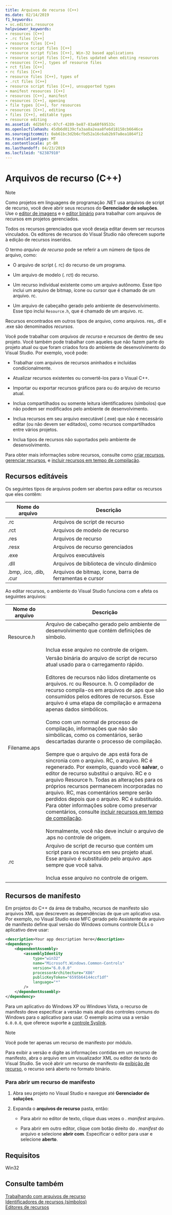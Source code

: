 ```yaml
---
title: Arquivos de recurso (C++)
ms.date: 02/14/2019
f1_keywords:
- vc.editors.resource
helpviewer_keywords:
- resources [C++]
- .rc files [C++]
- resource files [C++]
- resource script files [C++]
- resource script files [C++], Win-32 based applications
- resource script files [C++], files updated when editing resources
- resources [C++], types of resource files
- rct files [C++]
- rc files [C++]
- resource files [C++], types of
- .rct files [C++]
- resource script files [C++], unsupported types
- manifest resources [C++]
- resources [C++], manifest
- resources [C++], opening
- file types [C++], for resources
- resources [C++], editing
- files [C++], editable types
- resource editing
ms.assetid: 4d2b6fcc-07cf-4289-be87-83a60f69533c
ms.openlocfilehash: 45db6d0139cfa3aa8a2eaa8fe6d18158cb6646ce
ms.sourcegitcommit: 0ab61bc3d2b6cfbd52a16c6ab2b97a8ea1864f12
ms.translationtype: MT
ms.contentlocale: pt-BR
ms.lasthandoff: 04/23/2019
ms.locfileid: "62387910"
---
```

# <a name="resource-files-c"></a>Arquivos de recurso (C++)

> [!NOTE]
> Como projetos em linguagens de programação .NET usa arquivos de script de recurso, você deve abrir seus recursos do **Gerenciador de soluções**. Use o [editor de imagens](../windows/image-editor-for-icons.md) e o [editor binário](binary-editor.md) para trabalhar com arquivos de recursos em projetos gerenciados.
>
> Todos os recursos gerenciados que você deseja editar devem ser recursos vinculados. Os editores de recursos do Visual Studio não oferecem suporte à edição de recursos inseridos.

O termo *arquivo de recurso* pode se referir a um número de tipos de arquivo, como:

- O arquivo de script (. rc) do recurso de um programa.

- Um arquivo de modelo (. rct) do recurso.

- Um recurso individual existente como um arquivo autônomo. Esse tipo inclui um arquivo de bitmap, ícone ou cursor que é chamado de um arquivo. rc.

- Um arquivo de cabeçalho gerado pelo ambiente de desenvolvimento. Esse tipo inclui `Resource.h`, que é chamado de um arquivo. rc.

Recursos encontrados em outros tipos de arquivo, como arquivos. res,. dll e .exe são denominados *recursos*.

Você pode trabalhar com *arquivos de recurso* e *recursos* de dentro de seu projeto. Você também pode trabalhar com aqueles que não fazem parte do projeto atual ou que foram criados fora do ambiente de desenvolvimento do Visual Studio. Por exemplo, você pode:

- Trabalhar com arquivos de recursos aninhados e incluídas condicionalmente.

- Atualizar recursos existentes ou convertê-los para o Visual C++.

- Importar ou exportar recursos gráficos para ou do arquivo de recurso atual.

- Inclua compartilhados ou somente leitura identificadores (símbolos) que não podem ser modificados pelo ambiente de desenvolvimento.

- Inclua recursos em seu arquivo executável (.exe) que não é necessário editar (ou não devem ser editados), como recursos compartilhados entre vários projetos.

- Inclua tipos de recursos não suportados pelo ambiente de desenvolvimento.

Para obter mais informações sobre recursos, consulte como [criar recursos](../windows/how-to-create-a-resource-script-file.md), [gerenciar recursos](../windows/how-to-copy-resources.md), e [incluir recursos em tempo de compilação](../windows/how-to-include-resources-at-compile-time.md).

## <a name="editable-resources"></a>Recursos editáveis

Os seguintes tipos de arquivos podem ser abertos para editar os recursos que eles contêm:

| Nome do arquivo | Descrição |
|---|---|
| .rc | Arquivos de script de recurso |
| .rct | Arquivos de modelo de recurso |
| .res | Arquivos de recurso |
| .resx | Arquivos de recurso gerenciados |
| .exe | Arquivos executáveis |
| .dll | Arquivos de biblioteca de vínculo dinâmico |
| .bmp, .ico, .dib, .cur | Arquivos de bitmap, ícone, barra de ferramentas e cursor |

Ao editar recursos, o ambiente do Visual Studio funciona com e afeta os seguintes arquivos:

| Nome do arquivo | Descrição |
|---|---|
| Resource.h | Arquivo de cabeçalho gerado pelo ambiente de desenvolvimento que contém definições de símbolo.<br/><br/>Inclua esse arquivo no controle de origem. |
| Filename.aps | Versão binária do arquivo de script de recurso atual usado para o carregamento rápido.<br /><br /> Editores de recursos não lidos diretamente os arquivos. rc ou Resource. h. O compilador de recurso compila-os em arquivos de .aps que são consumidos pelos editores de recursos. Esse arquivo é uma etapa de compilação e armazena apenas dados simbólicos.<br/><br/>Como com um normal de processo de compilação, informações que não são simbólicas, como os comentários, serão descartadas durante o processo de compilação.<br/><br/>Sempre que o arquivo de .aps está fora de sincronia com o arquivo. RC, o arquivo. RC é regenerado. Por exemplo, quando você **salvar**, o editor de recurso substitui o arquivo. RC e o arquivo Resource h. Todas as alterações para os próprios recursos permanecem incorporadas no arquivo. RC, mas comentários sempre serão perdidos depois que o arquivo. RC é substituído. Para obter informações sobre como preservar comentários, consulte [incluir recursos em tempo de compilação](../windows/how-to-include-resources-at-compile-time.md).<br/><br/>Normalmente, você não deve incluir o arquivo de .aps no controle de origem. |
| .rc | Arquivo de script de recurso que contém um script para os recursos em seu projeto atual. Esse arquivo é substituído pelo arquivo .aps sempre que você salva.<br/><br/>Inclua esse arquivo no controle de origem. |

## <a name="manifest-resources"></a>Recursos de manifesto

Em projetos do C++ da área de trabalho, recursos de manifesto são arquivos XML que descrevem as dependências de que um aplicativo usa. Por exemplo, no Visual Studio esse MFC gerado pelo Assistente de arquivo de manifesto define qual versão do Windows comuns controle DLLs o aplicativo deve usar:

```xml
<description>Your app description here</description>
<dependency>
    <dependentAssembly>
        <assemblyIdentity
            type="win32"
            name="Microsoft.Windows.Common-Controls"
            version="6.0.0.0"
            processorArchitecture="X86"
            publicKeyToken="6595b64144ccf1df"
            language="*"
        />
    </dependentAssembly>
</dependency>
```

Para um aplicativo do Windows XP ou Windows Vista, o recurso de manifesto deve especificar a versão mais atual dos controles comuns do Windows para o aplicativo para usar. O exemplo acima usa a versão `6.0.0.0`, que oferece suporte a [controle Syslink](/windows/desktop/Controls/syslink-overview).

> [!NOTE]
> Você pode ter apenas um recurso de manifesto por módulo.

Para exibir a versão e digite as informações contidas em um recurso de manifesto, abra o arquivo em um visualizador XML ou editor de texto do Visual Studio. Se você abrir um recurso de manifesto da [exibição de recurso](../windows/resource-view-window.md), o recurso será aberto no formato binário.

### <a name="to-open-a-manifest-resource"></a>Para abrir um recurso de manifesto

1. Abra seu projeto no Visual Studio e navegue até **Gerenciador de soluções**.

1. Expanda o **arquivos de recurso** pasta, então:

   - Para abrir no editor de texto, clique duas vezes o *. manifest* arquivo.

   - Para abrir em outro editor, clique com botão direito do *. manifest* do arquivo e selecione **abrir com**. Especificar o editor para usar e selecione **aberto**.

## <a name="requirements"></a>Requisitos

Win32

## <a name="see-also"></a>Consulte também

[Trabalhando com arquivos de recurso](../windows/working-with-resource-files.md)<br/>
[Identificadores de recursos (símbolos)](../windows/symbols-resource-identifiers.md)<br/>
[Editores de recursos](../windows/resource-editors.md)<br/>